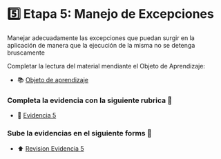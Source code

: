 # :five: Etapa 5: Manejo de Excepciones 

Manejar adecuadamente las excepciones que puedan surgir en la aplicación de manera que la ejecución de la misma no se detenga bruscamente

Completar la lectura del material mendiante el Objeto de Aprendizaje:

- :books: [Objeto de aprendizaje](http://ded.uanl.mx/CDIS/JAVA/etapa5/story_html5.html)

### Completa la evidencia con la siguiente rubrica :school_satchel:

- :notebook: [Evidencia 5](https://mega.nz/file/nX5GUBhJ#g7eLGrSkeXCDNnWYaaJ_RDMj-yp6opST697ZYEKcGNo)

### Sube la evidencias en el siguiente forms :confetti_ball:

- :arrow_up: [Revision Evidencia 5](https://forms.office.com/Pages/ResponsePage.aspx?id=EZDKymp73kSGHwlaLKiDt-Bc110OKV1JhhMBmULhZ4tUNVVZU1A5WjNMS1UzR0lTUFdBREUxTlpNUC4u)